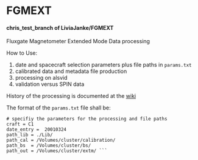 # FGMEXT

#### chris_test_branch of LiviaJanke/FGMEXT

Fluxgate Magnetometer Extended Mode Data processing

How to Use:
1. date and spacecraft selection parameters plus file paths in `params.txt`
2. calibrated data and metadata file production
3. processing on alsvid
4. validation versus SPIN data

History of the processing is documented at the [wiki](https://github.com/LiviaJanke/FGMEXT/wiki)
 
The format of the `params.txt` file shall be:
```# params.txt
# specifiy the parameters for the processing and file paths
craft = C1
date_entry =  20010324
path_lib = ./Lib/
path_cal = /Volumes/cluster/calibration/
path_bs  = /Volumes/cluster/bs/
path_out = /Volumes/cluster/extm/ ```
